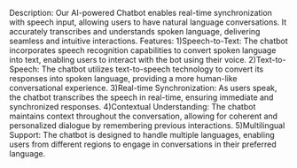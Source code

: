 Description:
Our AI-powered Chatbot enables real-time synchronization with speech input, allowing users to have natural language conversations. It accurately transcribes and understands spoken language, delivering seamless and intuitive interactions.
Features:
1)Speech-to-Text: The chatbot incorporates speech recognition capabilities to convert spoken language into text, enabling users to interact with the bot using their voice.
2)Text-to-Speech: The chatbot utilizes text-to-speech technology to convert its responses into spoken language, providing a more human-like conversational experience.
3)Real-time Synchronization: As users speak, the chatbot transcribes the speech in real-time, ensuring immediate and synchronized responses.
4)Contextual Understanding: The chatbot maintains context throughout the conversation, allowing for coherent and personalized dialogue by remembering previous interactions.
5)Multilingual Support: The chatbot is designed to handle multiple languages, enabling users from different regions to engage in conversations in their preferred language.
